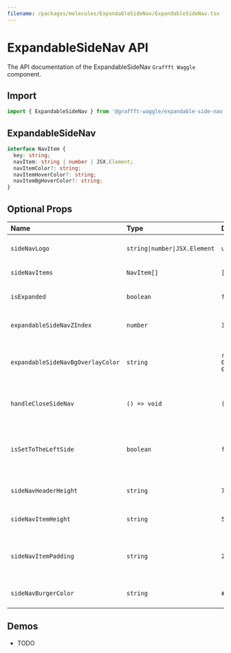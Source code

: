 ```yaml
---
filename: /packages/molecules/ExpandableSideNav/ExpandableSideNav.tsx
---
```


# ExpandableSideNav API

The API documentation of the ExpandableSideNav `Graffft Waggle` component.

## Import

```js
import { ExpandableSideNav } from '@graffft-waggle/expandable-side-nav';
```

## ExpandableSideNav

```ts
interface NavItem {
  key: string;
  navItem: string | number | JSX.Element;
  navItemColor?: string;
  navItemHoverColor?: string;
  navItemBgHoverColor?: string;
}
```

## Optional Props

| Name                              | Type                          | Default              | Description                                          |
| :-------------------------------- | :---------------------------- | :------------------- | :--------------------------------------------------- |
| `sideNavLogo`                     | `string\|number\|JSX.Element` | `undefined`          | a logo for the side nav header                       |
| `sideNavItems`                    | `NavItem[]`                   | `[]`                 | items in side nav                                    |
| `isExpanded`                      | `boolean`                     | `false`              | Expanded state for sidenav                           |
| `expandableSideNavZIndex`         | `number`                      | `300`                | z-index for expandable side nav                      |
| `expandableSideNavBgOverlayColor` | `string`                      | `rgba(0, 0, 0, 0.4)` | expanded state background overlay color              |
| `handleCloseSideNav`              | `() => void`                  | `() => {}`           | callback function to close side nav                  |
| `isSetToTheLeftSide`              | `boolean`                     | `false`              | true if nav should expand from left side of viewport |
| `sideNavHeaderHeight`             | `string`                      | `77px`               | height of side nav header item                       |
| `sideNavItemHeight`               | `string`                      | `54px`               | height of each side nav item                         |
| `sideNavItemPadding`              | `string`                      | `24px`               | padding separating text from side nav border         |
| `sideNavBurgerColor`              | `string`                      | `#000`               | burger color in side nav                             |

## Demos

- TODO
